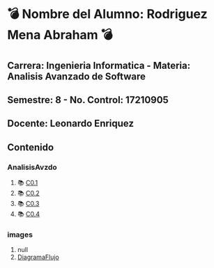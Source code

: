 # :bomb: Nombre del Alumno: Rodriguez Mena Abraham :bomb:
## Carrera: Ingenieria Informatica - Materia: Analisis Avanzado de Software
## Semestre: 8 - No. Control: 17210905
## Docente: Leonardo Enriquez


## Contenido
### AnalisisAvzdo
1. :books:   [C0.1](AnalisisAvzdo/C0.1_AbrahamRodriguez_Init.md)
2. :books:   [C0.2](AnalisisAvzdo/C0.2_RodriguezMenaAbraham_INIT.drawio)
3. :books:   [C0.3](AnalisisAvzdo/C0.3_AbrahamRodriguez_Zepelin.md)
4. :books:   [C0.4](AnalisisAvzdo/C0.4_RodriguezMenaAbraham_Zepelin.md)

### images
1. null
2. [DiagramaFlujo](images/diagramadeflujo.drawio.png)

                                               
                                               
